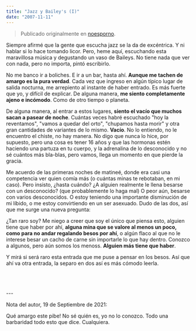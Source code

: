 ```yaml
---
title: "Jazz y Bailey's (I)"
date: "2007-11-11"
---
```


> Publicado originalmente en [noesporno](/noesporno).

Siempre afirmé que la gente que escucha jazz se la da de excéntrica. Y ni hablar si lo hace tomando licor. Pero, heme aquí, escuchando esta maravillosa música y degustando un vaso de Baileys. No tiene nada que ver con nada, pero no importa, pintó escribirlo.

No me banco ir a boliches. E ir a un bar, hasta ahí. **Aunque me tachen de amargo es la pura verdad**. Cada vez que ingreso en algún típico lugar de salida nocturna, me arrepiento al instante de haber entrado. Es más fuerte que yo, y difícil de explicar. De alguna manera, **me siento completamente ajeno e incómodo**. Como de otro tiempo o planeta.

De alguna manera, al entrar a estos lugares, **siento el vacío que muchos sacan a pasear de noche**. Cuántas veces habré escuchado "hoy la reventamos", "vamos a quedar del orto", "chupamos hasta morir" y otra gran cantidades de variantes de lo mismo. **Vacío**. No lo entiendo, no le encuentro el chiste, no hay manera. No digo que nunca lo hice, por supuesto, pero una cosa es tener 16 años y que las hormonas estén haciendo una partuza en tu cuerpo, y la adrenalina de lo desconocido y no sé cuántos más bla-blas, pero vamos, llega un momento en que pierde la gracia.

Me acuerdo de las primeras noches de matineé, donde era casi una competencia ver quien comía más (o cuántas minas te rebotaban, en mi caso). Pero insisto, ¿hasta cuándo? ¿A alguien realmente le llena besarse con un desconocido? (que probablemente lo haga mal) O peor aún, besarse con varios desconocidos. O estoy teniendo una importante disminución de mi líbido, o me estoy convirtiendo en un ser asexuado. Dudo de las dos, así que me surge una nueva pregunta:

¿Tan raro soy? Me niego a creer que soy el único que piensa esto, alguien tiene que haber por ahí, **alguna mina que se valore al menos un poco, como para no andar regalando besos por ahí**, o algún flaco al que no le interese besar un cacho de carne sin importarle lo que hay dentro. Conozco a algunos, pero aún somos los menoss. **Alguien más tiene que haber**.

Y mirá si será raro esta entrada que me puse a pensar en los besos. Así que ahí va otra entrada, la separo en dos así es más cómodo leerla.

<br>
<br>
<br>
---

Nota del autor, 19 de Septiembre de 2021:

Qué amargo este pibe! No sé quién es, yo no lo conozco. Todo una barbaridad todo esto que dice. Cualquiera.
